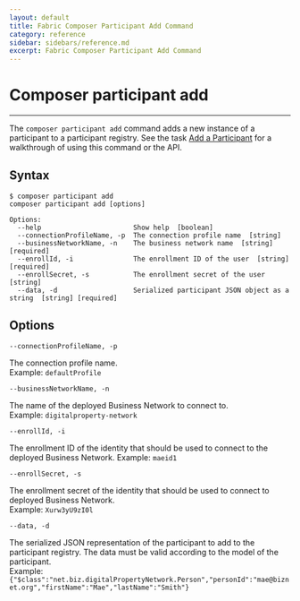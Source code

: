 ```yaml
---
layout: default
title: Fabric Composer Participant Add Command
category: reference
sidebar: sidebars/reference.md
excerpt: Fabric Composer Participant Add Command
---
```


# Composer participant add

---

The `composer participant add` command adds a new instance of a participant to a
participant registry. See the task [Add a Participant](../managing/participant-add.html)
for a walkthrough of using this command or the API.

## Syntax

```
$ composer participant add
composer participant add [options]

Options:
  --help                       Show help  [boolean]
  --connectionProfileName, -p  The connection profile name  [string]
  --businessNetworkName, -n    The business network name  [string] [required]
  --enrollId, -i               The enrollment ID of the user  [string] [required]
  --enrollSecret, -s           The enrollment secret of the user  [string]
  --data, -d                   Serialized participant JSON object as a string  [string] [required]
```

## Options

`--connectionProfileName, -p`

The connection profile name.  
Example: `defaultProfile`

`--businessNetworkName, -n`

The name of the deployed Business Network to connect to.  
Example:
`digitalproperty-network`

`--enrollId, -i`

The enrollment ID of the identity that should be used to connect to the deployed
Business Network.
Example: `maeid1`

`--enrollSecret, -s`

The enrollment secret of the identity that should be used to connect to deployed
Business Network.  
Example: `Xurw3yU9zI0l`

`--data, -d`

The serialized JSON representation of the participant to add to the participant
registry. The data must be valid according to the model of the participant.  
Example: `{"$class":"net.biz.digitalPropertyNetwork.Person","personId":"mae@biznet.org","firstName":"Mae","lastName":"Smith"}`
